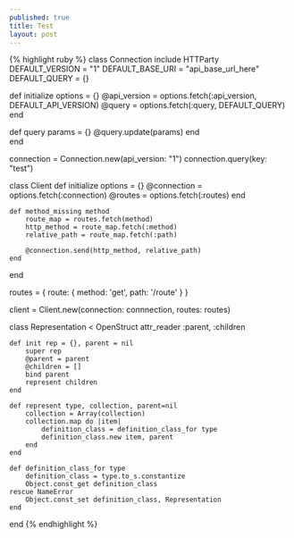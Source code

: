 ```yaml
---
published: true
title: Test
layout: post
---
```

{% highlight ruby %}
class Connection
  include HTTParty
  DEFAULT_VERSION = "1"
  DEFAULT_BASE_URI = "api_base_url_here"
  DEFAULT_QUERY = {}
	
  def initialize options = {}
    @api_version = options.fetch(:api_version, DEFAULT_API_VERSION)
    @query = options.fetch(:query, DEFAULT_QUERY)
  end
	
  def query params = {}
    @query.update(params)
  end	
end

connection = Connection.new(api_version: "1")
connection.query(key: "test")

class Client
	def initialize options = {}
		@connection = options.fetch(:connection)
		@routes = options.fetch(:routes)
	end
	
	def method_missing method
		route_map = routes.fetch(method)
		http_method = route_map.fetch(:method)
		relative_path = route_map.fetch(:path)
		
		@connection.send(http_method, relative_path)
	end
end
	
routes = {
	route: {
		method: 'get',
		path: '/route'
	}
}

client = Client.new(connection: connnection, routes: routes)

class Representation < OpenStruct
	attr_reader :parent, :children
	
	def init rep = {}, parent = nil
		super rep
		@parent = parent
		@children = []
		bind parent
		represent children
	end
	
	def represent type, collection, parent=nil
		collection = Array(collection)
		collection.map do |item|
			definition_class = definition_class_for type
			definition_class.new item, parent
		end
	end
	
	def definition_class_for type
		definition_class = type.to_s.constantize
		Object.const_get definition_class
	rescue NameError
		Object.const_set definition_class, Representation
	end
end
{% endhighlight %}